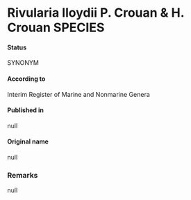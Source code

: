 # Rivularia lloydii P. Crouan & H. Crouan SPECIES

#### Status
SYNONYM

#### According to
Interim Register of Marine and Nonmarine Genera

#### Published in
null

#### Original name
null

### Remarks
null